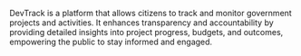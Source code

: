 DevTrack is a platform that allows citizens to track and monitor government projects and activities. It enhances transparency and accountability by providing detailed insights into project progress, budgets, and outcomes, empowering the public to stay informed and engaged.
